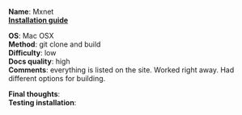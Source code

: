 **Name**: Mxnet </br>
**[Installation guide](http://mxnet.readthedocs.io/en/latest/how_to/build.html)**

**OS**: Mac OSX </br>
**Method**: git clone and build </br>
**Difficulty**: low</br>
**Docs quality**: high </br>
**Comments**: everything is listed on the site. Worked right away. Had different options for building.

**Final thoughts**: </br>
**Testing installation**:

